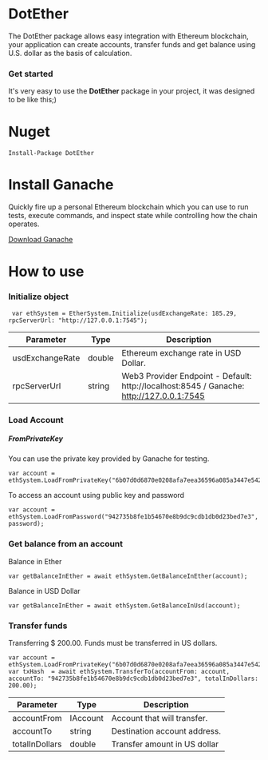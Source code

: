 # DotEther

The DotEther package allows easy integration with Ethereum blockchain, your application can create accounts, transfer funds and get balance using U.S. dollar as the basis of calculation.

### Get started

It's very easy to use the **DotEther** package in your project, it was designed to be like this;)

# Nuget

```
Install-Package DotEther
```

# Install Ganache

Quickly fire up a personal Ethereum blockchain which you can use to run tests, execute commands, and inspect state while controlling how the chain operates.

[Download Ganache](https://www.trufflesuite.com/ganache)

# How to use

### Initialize object

```
 var ethSystem = EtherSystem.Initialize(usdExchangeRate: 185.29, rpcServerUrl: "http://127.0.0.1:7545");
```

|Parameter|Type|Description|
|--|--|--|
|usdExchangeRate|double|Ethereum exchange rate in USD Dollar.|
|rpcServerUrl|string|Web3 Provider Endpoint - Default: http://localhost:8545 / Ganache: http://127.0.0.1:7545|

### Load Account

##### FromPrivateKey
You can use the private key provided by Ganache for testing.
```
var account = ethSystem.LoadFromPrivateKey("6b07d0d6870e0208afa7eea36596a085a3447e54282d3f6d95968883de7bc161");
```
To access an account using public key and password
```
var account = ethSystem.LoadFromPassword("942735b8fe1b54670e8b9dc9cdb1db0d23bed7e3", password);
```
### Get balance from an account
Balance in Ether
```
var getBalanceInEther = await ethSystem.GetBalanceInEther(account);
```

Balance in USD Dollar
```
var getBalanceInEther = await ethSystem.GetBalanceInUsd(account);
```
### Transfer funds

Transferring $ 200.00.
Funds must be transferred in US dollars.

```
var account = ethSystem.LoadFromPrivateKey("6b07d0d6870e0208afa7eea36596a085a3447e54282d3f6d95968883de7bc161");
var txHash  = await ethSystem.TransferTo(accountFrom: account, accountTo: "942735b8fe1b54670e8b9dc9cdb1db0d23bed7e3", totalInDollars: 200.00);
```

|Parameter|Type|Description|
|--|--|--|
|accountFrom|IAccount|Account that will transfer.|
|accountTo|string|Destination account address.|
|totalInDollars|double|Transfer amount in US dollar|